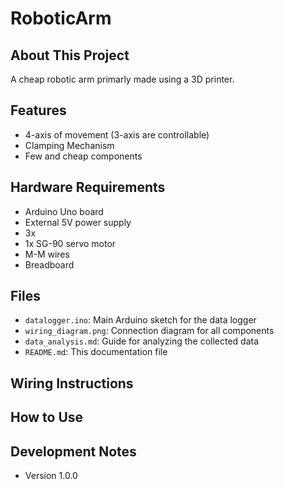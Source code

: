 # RoboticArm

## About This Project

A cheap robotic arm primarly made using a 3D printer.

## Features

- 4-axis of movement (3-axis are controllable)
- Clamping Mechanism
- Few and cheap components

## Hardware Requirements

- Arduino Uno board
- External 5V power supply
- 3x 
- 1x SG-90 servo motor
- M-M wires
- Breadboard

## Files

- `datalogger.ino`: Main Arduino sketch for the data logger
- `wiring_diagram.png`: Connection diagram for all components
- `data_analysis.md`: Guide for analyzing the collected data
- `README.md`: This documentation file

## Wiring Instructions

## How to Use

## Development Notes

- Version 1.0.0

